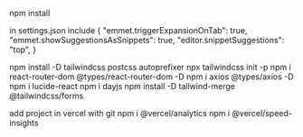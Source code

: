 npm install

in settings.json include
{
    "emmet.triggerExpansionOnTab": true,
    "emmet.showSuggestionsAsSnippets": true,
    "editor.snippetSuggestions": "top",
}

npm install -D tailwindcss postcss autoprefixer
npx tailwindcss init -p
npm i react-router-dom @types/react-router-dom -D
npm i axios @types/axios -D
npm i lucide-react
npm i dayjs
npm install -D tailwind-merge @tailwindcss/forms 

add project in vercel with git
npm i @vercel/analytics
npm i @vercel/speed-insights